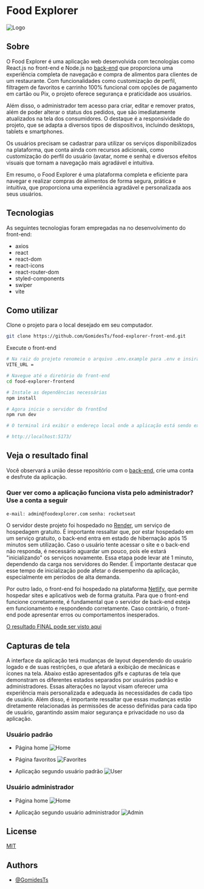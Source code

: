 # Food Explorer

![Logo](https://raw.githubusercontent.com/GomidesTs/food-explorer-back-end/17c651de31265dcc961c11b01d309fbd9bfa14b8/.github/logo.svg)

## Sobre

O Food Explorer é uma aplicação web desenvolvida com tecnologias como React.js no front-end e Node.js no [back-end](https://github.com/GomidesTs/food-explorer-back-end) que proporciona uma experiência completa de navegação e compra de alimentos para clientes de um restaurante. Com funcionalidades como customização de perfil, filtragem de favoritos e carrinho 100% funcional com opções de pagamento em cartão ou Pix, o projeto oferece segurança e praticidade aos usuários.

Além disso, o administrador tem acesso para criar, editar e remover pratos, além de poder alterar o status dos pedidos, que são imediatamente atualizados na tela dos consumidores. O destaque é a responsividade do projeto, que se adapta a diversos tipos de dispositivos, incluindo desktops, tablets e smartphones.

Os usuários precisam se cadastrar para utilizar os serviços disponibilizados na plataforma, que conta ainda com recursos adicionais, como customização do perfil do usuário (avatar, nome e senha) e diversos efeitos visuais que tornam a navegação mais agradável e intuitiva.

Em resumo, o Food Explorer é uma plataforma completa e eficiente para navegar e realizar compras de alimentos de forma segura, prática e intuitiva, que proporciona uma experiência agradável e personalizada aos seus usuários.

## Tecnologias

As seguintes tecnologias foram empregadas na no desenvolvimento do front-end:

- axios
- react
- react-dom
- react-icons
- react-router-dom
- styled-components
- swiper
- vite

## Como utilizar

Clone o projeto para o local desejado em seu computador.

```bash
git clone https://github.com/GomidesTs/food-explorer-front-end.git
```

Execute o front-end

```bash
# Na raiz do projeto renomeie o arquivo .env.example para .env e insira a vite url
VITE_URL =

# Navegue até o diretório do front-end
cd food-explorer-frontend

# Instale as dependências necessárias
npm install

# Agora inicie o servidor do frontEnd
npm run dev

# O terminal irá exibir o endereço local onde a aplicação está sendo executada. Basta digitar o mesmo endereço em seu navegador preferido. O endereço usado na criação do projeto foi este:

# http://localhost:5173/
```

## Veja o resultado final

Você observará a união desse repositório com o [back-end](https://github.com/GomidesTs/food-explorer-back-end), crie uma conta e desfrute da aplicação.

### Quer ver como a aplicação funciona vista pelo administrador? Use a conta a seguir

  `e-mail: admin@foodexplorer.com`  `senha: rocketseat`

O servidor deste projeto foi hospedado no [Render](https://render.com/), um serviço de hospedagem gratuito. É importante ressaltar que, por estar hospedado em um serviço gratuito, o back-end entra em estado de hibernação após 15 minutos sem utilização. Caso o usuário tente acessar o site e o back-end não responda, é necessário aguardar um pouco, pois ele estará "inicializando" os serviços novamente. Essa etapa pode levar até 1 minuto, dependendo da carga nos servidores do Render. É importante destacar que esse tempo de inicialização pode afetar o desempenho da aplicação, especialmente em períodos de alta demanda.

Por outro lado, o front-end foi hospedado na plataforma [Netlify](https://www.netlify.com/), que permite hospedar sites e aplicativos web de forma gratuita. Para que o front-end funcione corretamente, é fundamental que o servidor de back-end esteja em funcionamento e respondendo corretamente. Caso contrário, o front-end pode apresentar erros ou comportamentos inesperados.

[O resultado FINAL pode ser visto aqui](https://64556a8bd6cfc70008e4aebe--delicate-belekoy-60cb5c.netlify.app/)

## Capturas de tela

A interface da aplicação terá mudanças de layout dependendo do usuário logado e de suas restrições, o que afetará a exibição de mecânicas e ícones na tela. Abaixo estão apresentados gifs e capturas de tela que demonstram os diferentes estados separados por usuários padrão e administradores. Essas alterações no layout visam oferecer uma experiência mais personalizada e adequada às necessidades de cada tipo de usuário. Além disso, é importante ressaltar que essas mudanças estão diretamente relacionadas às permissões de acesso definidas para cada tipo de usuário, garantindo assim maior segurança e privacidade no uso da aplicação.

### Usuário padrão

- Página home
![Home](https://github.com/GomidesTs/-food-explorer-front-end/blob/main/.github/home%20user.png?raw=true)

- Página favoritos
![Favorites](https://github.com/GomidesTs/-food-explorer-front-end/blob/main/.github/favoritos.png?raw=true)

- Aplicação segundo usuário padrão
![User](https://github.com/GomidesTs/-food-explorer-front-end/blob/main/.github/gifUser.gif?raw=true)

### Usuário administrador

- Página home
![Home](https://github.com/GomidesTs/-food-explorer-front-end/blob/main/.github/homeAdin.png?raw=true)

- Aplicação segundo usuário administrador
![Admin](https://github.com/GomidesTs/-food-explorer-front-end/blob/main/.github/gitAdmin.gif?raw=true)

## License

[MIT](https://choosealicense.com/licenses/mit/)

## Authors

- [@GomidesTs](https://github.com/GomidesTs)
